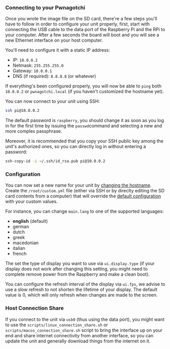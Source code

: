 ### Connecting to your Pwnagotchi

Once you wrote the image file on the SD card, there're a few steps you'll have to follow in order to configure your unit properly, first, start with connecting the USB cable to the 
data port of the Raspberry Pi and the RPi to your computer. After a few seconds the board will boot and you will see a new Ethernet interface on your host computer.

You'll need to configure it with a static IP address:

- IP: `10.0.0.2`
- Netmask: `255.255.255.0`
- Gateway: `10.0.0.1`
- DNS (if required): `8.8.8.8` (or whatever)

If everything's been configured properly, you will now be able to `ping` both `10.0.0.2` or `pwnagotchi.local` (if you haven't customized the hostname yet).

You can now connect to your unit using SSH:

```bash
ssh pi@10.0.0.2
```

The default password is `raspberry`, you should change it as soon as you log in for the first time by issuing the `passwd`command and selecting a new and more complex passphrase.

Moreover, it is recommended that you copy your SSH public key among the unit's authorized ones, so you can directly log in without entering a password:

```bash
ssh-copy-id -i ~/.ssh/id_rsa.pub pi@10.0.0.2
```

### Configuration

You can now set a new name for your unit by [changing the hostname](https://geek-university.com/raspberry-pi/change-raspberry-pis-hostname/). Create the `/root/custom.yml` file (either via SSH or by direclty editing the SD card contents from a computer) that will override 
the [default configuration](https://github.com/evilsocket/pwnagotchi/blob/master/sdcard/rootfs/root/pwnagotchi/config.yml) with your custom values.

For instance, you can change `main.lang` to one of the supported languages:

* **english** (default)
* german
* dutch
* greek
* macedonian
* italian
* french

The set the type of display you want to use via `ui.display.type` (if your display does not work after changing this setting, you might need to complete remove power from the Raspberry and make a clean boot).

You can configure the refresh interval of the display via `ui.fps`, we advise to use a slow refresh to not shorten the lifetime of your display. The default value is 0, which will only refresh when changes are made to the screen.

### Host Connection Share

If you connect to the unit via `usb0` (thus using the data port), you might want to use the `scripts/linux_connection_share.sh` or 
 `scripts/macos_connection_share.sh` script to bring the interface up on your end and share internet connectivity from another interface, so you can update the unit and generally download things from the internet on it.